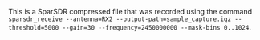 This is a SparSDR compressed file that was recorded using the command `sparsdr_receive --antenna=RX2 --output-path=sample_capture.iqz --threshold=5000 --gain=30 --frequency=2450000000 --mask-bins 0..1024`.

